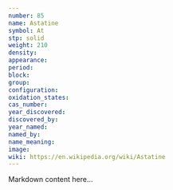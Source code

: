 ```yaml
---
number: 85
name: Astatine
symbol: At
stp: solid
weight: 210
density:
appearance:
period:
block:
group:
configuration:
oxidation_states:
cas_number:
year_discovered:
discovered_by:
year_named:
named_by:
name_meaning:
image:
wiki: https://en.wikipedia.org/wiki/Astatine
---
```


Markdown content here...
